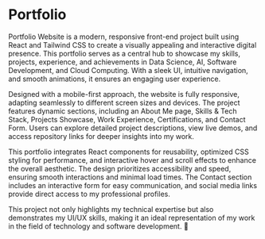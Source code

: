 # Portfolio
Portfolio Website is a modern, responsive front-end project built using React and Tailwind CSS to create a visually appealing and interactive digital presence. This portfolio serves as a central hub to showcase my skills, projects, experience, and achievements in Data Science, AI, Software Development, and Cloud Computing. With a sleek UI, intuitive navigation, and smooth animations, it ensures an engaging user experience.

Designed with a mobile-first approach, the website is fully responsive, adapting seamlessly to different screen sizes and devices. The project features dynamic sections, including an About Me page, Skills & Tech Stack, Projects Showcase, Work Experience, Certifications, and Contact Form. Users can explore detailed project descriptions, view live demos, and access repository links for deeper insights into my work.

This portfolio integrates React components for reusability, optimized CSS styling for performance, and interactive hover and scroll effects to enhance the overall aesthetic. The design prioritizes accessibility and speed, ensuring smooth interactions and minimal load times. The Contact section includes an interactive form for easy communication, and social media links provide direct access to my professional profiles.

This project not only highlights my technical expertise but also demonstrates my UI/UX skills, making it an ideal representation of my work in the field of technology and software development. 🚀
